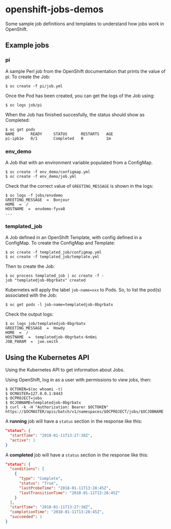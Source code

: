 # openshift-jobs-demos

Some sample job definitions and templates to understand how jobs work in OpenShift.

## Example jobs

### pi

A sample Perl job from the OpenShift documentation that prints the value of pi. To create the Job:

    $ oc create -f pi/job.yml

Once the Pod has been created, you can get the logs of the Job using:

    $ oc logs job/pi

When the Job has finished succesfully, the status should show as Completed:

    $ oc get pods
    NAME       READY     STATUS      RESTARTS   AGE
    pi-ipb1e   0/1       Completed   0          1m

### env_demo

A Job that with an environment variable populated from a ConfigMap.

    $ oc create -f env_demo/configmap.yml
    $ oc create -f env_demo/job.yml

Check that the correct value of `GREETING_MESSAGE` is shown in the logs:

    $ oc logs -f jobs/envdemo
    GREETING_MESSAGE  =  Bonjour
    HOME  =  /
    HOSTNAME  =  envdemo-fyva8
    ...
    
### templated_job

A Job defined in an OpenShift Template, with config defined in a ConfigMap. To create the ConfigMap and Template:

    $ oc create -f templated_job/configmap.yml
    $ oc create -f templated_job/template.yml

Then to create the Job: 

    $ oc process templated_job | oc create -f -
    job "templatedjob-0bgrbatx" created
    
Kubernetes will apply the label `job-name=xxx` to Pods. So, to list the pod(s) associated with the Job:

    $ oc get pods -l job-name=templatedjob-0bgrbatx
    
Check the output logs:

    $ oc logs job/templatedjob-0bgrbatx
    GREETING_MESSAGE  =  Howdy
    HOME  =  /
    HOSTNAME  =  templatedjob-0bgrbatx-6n6mi
    JOB_PARAM  =  joe.smith

## Using the Kubernetes API

Using the Kubernetes API to get information about Jobs.

Using OpenShift, log in as a user with permissions to view jobs, then:

    $ OCTOKEN=$(oc whoami -t)
    $ OCMASTER=127.0.0.1:8443
    $ OCPROJECT=jobs
    $ OCJOBNAME=templatedjob-0bgrbatx
    $ curl -k -H "Authorization: Bearer $OCTOKEN" https://$OCMASTER/apis/batch/v1/namespaces/$OCPROJECT/jobs/$OCJOBNAME

A **running** job will have a `status` section in the response like this:

```json
"status": {
  "startTime": "2018-01-11T13:27:38Z",
  "active": 1
}
```

A **completed** job will have a `status` section in the response like this:

```json
"status": {
  "conditions": [
    {
      "type": "Complete",
      "status": "True",
      "lastProbeTime": "2018-01-11T13:28:45Z",
      "lastTransitionTime": "2018-01-11T13:28:45Z"
    }
  ],
  "startTime": "2018-01-11T13:27:38Z",
  "completionTime": "2018-01-11T13:28:45Z",
  "succeeded": 1
}
```
